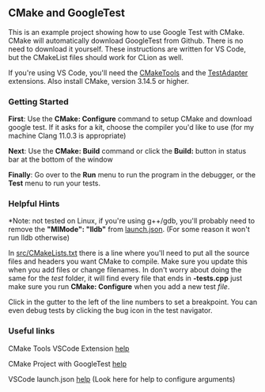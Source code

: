 ## CMake and GoogleTest

This is an example project showing how to use Google Test with CMake. CMake will automatically download GoogleTest from Github. There is no need to download it yourself. These instructions are written for VS Code, but the CMakeList files should work for CLion as well.

If you're using VS Code, you'll need the [CMakeTools] and the [TestAdapter] extensions. Also install CMake, version 3.14.5 or higher.  

### Getting Started

**First**: Use the **CMake: Configure** command to setup CMake and download google test. If it asks for a kit, choose the compiler you'd like to use (for my machine Clang 11.0.3 is appropriate)

**Next**: Use the **CMake: Build** command or click the **Build:** button in status bar at the bottom of the window

**Finally**: Go over to the **Run** menu to run the program in the debugger, or the **Test** menu to run your tests. 

### Helpful Hints
*Note: not tested on Linux, if you're using g++/gdb, you'll probably need to remove the **"MIMode": "lldb"** from [launch.json](./.vscode/launch.json). (For some reason it won't run lldb otherwise)

In [src/CMakeLists.txt](./src/CMakeLists.txt) there is a line where you'll need to put all the source files and headers you want CMake to compile. Make sure you update this when you add files or change filenames. In don't worry about doing the same for the *test* folder, it will find every file that ends in **-tests.cpp** just make sure you run **CMake: Configure** when you add a new test *file*.

Click in the gutter to the left of the line numbers to set a breakpoint. You can even debug tests by clicking the bug icon in the test navigator.

### Useful links

CMake Tools VSCode Extension [help](https://vector-of-bool.github.io/docs/vscode-cmake-tools/index.html)

CMake Project with GoogleTest [help](https://raymii.org/s/tutorials/Cpp_project_setup_with_cmake_and_unit_tests.html)

VSCode launch.json [help](https://code.visualstudio.com/docs/cpp/launch-json-reference)
(Look here for help to configure arguments)

[TestAdapter]: https://marketplace.visualstudio.com/items?itemName=matepek.vscode-catch2-test-adapter
[CMakeTools]: https://marketplace.visualstudio.com/items?itemName=ms-vscode.cmake-tools